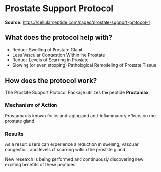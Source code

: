 # Prostate Support Protocol

**Source:** https://cellularpeptide.com/pages/prostate-support-protocol-1

## What does the protocol help with?

- Reduce Swelling of Prostate Gland
- Less Vascular Congestion Within the Prostate
- Reduce Levels of Scarring in Prostate
- Slowing (or even stopping) Pathological Remodeling of Prostate Tissue

## How does the protocol work?

The Prostate Support Protocol Package utilizes the peptide **Prostamax**.

### Mechanism of Action
Prostamax is known for its anti-aging and anti-inflammatory effects on the prostate gland.

### Results
As a result, users can experience a reduction in swelling, vascular congestion, and levels of scarring within the prostate gland.

New research is being performed and continuously discovering new exciting benefits of these peptides.
